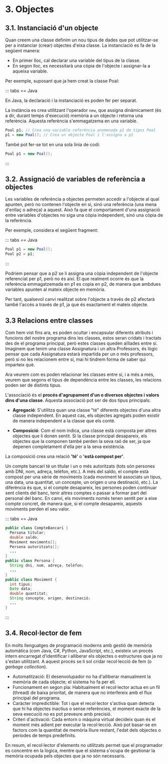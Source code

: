# 3. Objectes

## 3.1. Instanciació d'un objecte

Quan creem una classe definim un nou tipus de dades que pot utilitzar-se per a instanciar (crear) objectes d'eixa classe. La instanciació es fa de la següent manera:

- En primer lloc, cal declarar una variable del tipus de la classe.
- En segon lloc, es necessitarà una còpia de l'objecte i assignar-la a aqueixa variable.

Per exemple, suposant que ja hem creat la classe Poal:

::: tabs
== Java

En Java, la declaració i la instanciació es poden fer per separat.

La instància es crea utilitzant l'operador `new`, que assigna dinàmicament (és a dir, durant temps d'execució) memòria a un objecte i retorna una referència. Aquesta referència s'emmagatzema en una variable.

```java
Poal p1; // Crea una variable referència anomenada p1 de tipus Poal 
p1 = new Poal(); // Crea un objecte Poal i l'assigna a p1
```

També pot fer-se tot en una sola línia de codi:

```java
Poal p1 = new Poal();
```

:::

## 3.2. Assignació de variables de referència a objectes

Les variables de referència a objectes permeten accedir a l'objecte al qual apunten, però no contenen l'objecte en si, sinó una referència (una mena d'enllaç o adreça) a aquest. Això fa que el comportament d'una assignació entre variables d'objectes no siga una còpia independent, sinó una còpia de la referència.

Per exemple, considera el següent fragment:

::: tabs
== Java

```java
Poal p1 = new Poal(); 
Poal p2 = p1;
```

:::

Podríem pensar que a p2 se li assigna una còpia independent de l'objecte referenciat per p1, però no és així. El que realment ocorre és que la referència emmagatzemada en p1 es copia en p2, de manera que ambdues variables apunten al mateix objecte en memòria.

Per tant, qualsevol canvi realitzat sobre l'objecte a través de p2 afectarà també l'accés a través de p1, ja que és exactament el mateix objecte.

## 3.3 Relacions entre classes

Com hem vist fins ara, es poden ocultar i encapsular diferents atributs i funcions del nostre programa dins les classes, estos seran cridats i tractats des de el programa principal, però estes classes queden aïllades entre sí. Imaginem que tenim una classe Assignatura i un altra Professors, és lògic pensar que cada Assignatura estarà impartida per un o més professors, però si no les relacionem entre sí, mai hi tindrem forma de saber qui imparteix què.

Ara veurem com es poden relacionar les classes entre sí, i a més a més, veurem que segons el tipus de dependència entre les classes, les relacions poden ser de distints tipus.

L'associació és el **procés d'agrupament d'un o diversos objectes i valors dins d'una classe**. Aquesta associació pot ser de dos tipus principals:

- **Agregació**: S'utilitza quan una classe "té" diferents objectes d'una altra classe independent. En aquest cas, els objectes agregats poden existir de manera independent a la classe que els conté.

- **Composició**: Com el nom indica, una classe està composta per altres objectes que li donen sentit. Si la classe principal desapareix, els objectes que la componen també perden la seva raó de ser, ja que depenen completament d'ella per a la seva existència.

La composició crea una relació **'té'** o **'està compost per'**.

Un compte bancari té un titular i un o més autoritzats (tots són persones amb DNI, nom, adreça, telèfon, etc.). A més del saldo, el compte està compost per una sèrie de moviments (cada moviment té associats un tipus, una data, una quantitat, un concepte, un origen o una destinació, etc.). La diferència és que, si el compte desapareix, les persones poden continuar sent clients del banc, tenir altres comptes o passar a formar part del personal del banc. En canvi, els moviments només tenen sentit per a eixe compte concret, de manera que, si el compte desapareix, aquests moviments perden el seu valor.

::: tabs
== Java

```java
public class CompteBancari {
  Persona titular;
  double saldo;
  Moviment moviments[];
  Persona autoritzats[];
  ...
}
public class Persona {
  String dni, nom, adreça, telèfon;
  ...
}
public class Moviment {
  int tipus;
  Date data;
  double quantitat;
  String concepte, origen, destinació;
  ...
}
```

:::

## 3.4. Recol·lector de fem

En molts llenguatges de programació moderns amb gestió de memòria automàtica (com Java, C#, Python, JavaScript, etc.), existeix un procés intern encarregat d'identificar i alliberar els objectes o estructures que ja no s'estan utilitzant. A aquest procés se li sol cridar recol·lecció de fem (o *garbage collection*).

- Automatització: El desenvolupador no ha d'alliberar manualment la memòria de cada objecte; el sistema ho fa per ell.
- Funcionament en segon pla: Habitualment el recol·lector actua en un fil (thread) de baixa prioritat, de manera que no interfereix amb el flux principal del programa.
- Caràcter impredictible: Tot i que el recol·lector s'activa quan detecta que hi ha objectes inactius o sense referències, el moment exacte de la seva execució no es pot preveure amb precisió.
- Criteri d'activació: Cada entorn o màquina virtual decideix quan és el moment més adient per executar la recol·lecció. Això pot basar-se en factors com la quantitat de memòria lliure restant, l'edat dels objectes o períodes de temps predefinits.

En resum, el recol·lector d'elements no utilitzats permet que el programador es concentre en la lògica, mentre que el sistema s'ocupa de gestionar la memòria ocupada pels objectes que ja no són necessaris.
